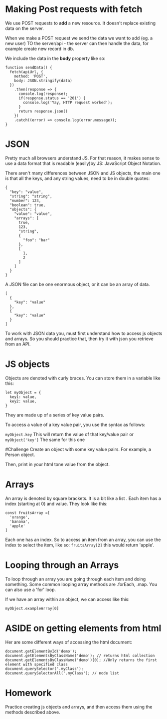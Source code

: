 # Making Post requests with fetch

We use POST requests to **add** a new resource. It doesn't replace existing data on the server.

When we make a POST request we send the data we want to add (eg. a new user) TO the server/api - the server can then handle the data, for example create new record in db.

We include the data in the **body** property like so:

```
function sendData() {
  fetch(apiUrl, {
    method: 'POST',
    body: JSON.stringify(data)
  })
    .then(response => {
      console.log(response);
      if(response.status == '201') {
        console.log('Yay, HTTP request worked');
      }
      return response.json()
    })
    .catch((error) => console.log(error.message));
}

```
# JSON

Pretty much all browsers understand JS. For that reason, it makes sense to use a data format that is readable (easily)by JS: JavaScript Object Notation.

There aren't many differences between JSON and JS objects, the main one is that all the keys, and any string values, need to be in double quotes:
```
{
  "key": "value",
  "string": "string",
  "number": 123,
  "boolean": true,
  "objects": {
    "value": "value",
    "arrays": [
      true,
      123,
      "string",
      {
        "foo": "bar"
      },
      [
        1,
        2
      ]
    ]
  }
}
```
A JSON file can be one enormous object, or it can be an array of data.
```
[
  {
    "key": "value"
  },
  {
    "key": "value"
  }
]
```
To work with JSON data you, must first understand how to access js objects and arrays. So you should practice that, then try it with json you retrieve from an API.

# JS objects

Objects are denoted with curly braces. You can store them in a variable like this:
```
let myObject = {
  key1: value,
  key2: value,
}
```
They are made up of a series of key value pairs.

To access a value of a key value pair, you use the syntax as follows:

`myObject.key`  This will return the value of that key/value pair
or
`myObject['key']`  The same for this one

#Challenge
Create an object with some key value pairs. For example, a Person object.

Then, print in your html tone value from the object.


# Arrays

An array is denoted by square brackets. It is a bit like a list . Each item has a index (starting at 0) and value. They look like this:
```
const fruitsArray =[
  'orange',  
  'banana',
  'apple'
]
```
Each one has an index. So to access an item from an array, you can use the index to select the item, like so:
`fruitsArray[2]` this would return 'apple'.

# Looping through an Arrays
To loop through an array you are going through each item and doing something.
Some common looping array methods are .forEach, .map. You can also use a 'for' loop.

If we have an array within an object, we can access like this:

```
myObject.exampleArray[0]
```

# ASIDE on getting elements from html
Her are some different ways of accessing the html document:
```
document.getElementById('demo');
document.getElementsByClassName('demo'); // returns html collection
document.getElementsByClassName('demo')[0]; //Only returns the first element with specified class
document.querySelector('.myClass');
document.querySelectorAll('.myClass'); // node list
```

# Homework
Practice creating js objects and arrays, and then access them using the methods described above.
